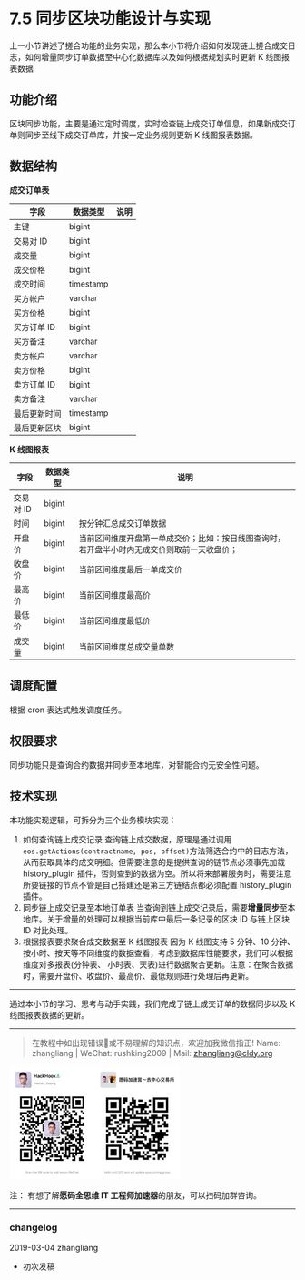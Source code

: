 # 7.5 同步区块功能设计与实现

上一小节讲述了搓合功能的业务实现，那么本小节将介绍如何发现链上搓合成交日志，如何增量同步订单数据至中心化数据库以及如何根据规划实时更新 K 线图报表数据

## 功能介绍

区块同步功能，主要是通过定时调度，实时检查链上成交订单信息，如果新成交订单则同步至线下成交订单库，并按一定业务规则更新 K 线图报表数据。

## 数据结构

**成交订单表**

| 字段 | 数据类型 | 说明 |
| --- | --- | --- |
| 主键 | bigint |  |
| 交易对 ID | bigint |  |
| 成交量 | bigint |  |
| 成交价格 | bigint |  |
| 成交时间 | timestamp |  |
| 买方帐户 | varchar |  |
| 买方价格 | bigint |  |
| 买方订单 ID | bigint |  |
| 买方备注 | varchar |  |
| 卖方帐户 | varchar |  |
| 卖方价格 | bigint |  |
| 卖方订单 ID | bigint |  |
| 卖方备注 | varchar |  |
| 最后更新时间 | timestamp |  |
| 最后更新区块 | bigint |  |

**K 线图报表**

| 字段 | 数据类型 | 说明 |
| --- | --- | --- |
| 交易对 ID | bigint |  |
| 时间 | bigint | 按分钟汇总成交订单数据 |
| 开盘价 | bigint | 当前区间维度开盘第一单成交价；比如：按日线图查询时，若开盘半小时内无成交价则取前一天收盘价； |
| 收盘价 | bigint | 当前区间维度最后一单成交价 |
| 最高价 | bigint | 当前区间维度最高价 |
| 最低价 | bigint | 当前区间维度最低价 |
| 成交量 | bigint | 当前区间维度总成交量单数 |

## 调度配置

根据 cron 表达式触发调度任务。

## 权限要求

同步功能只是查询合约数据并同步至本地库，对智能合约无安全性问题。

## 技术实现

本功能实现逻辑，可拆分为三个业务模块实现：

1.  如何查询链上成交记录
    查询链上成交数据，原理是通过调用`eos.getActions(contractname, pos, offset)`方法筛选合约中的日志方法，从而获取具体的成交明细。但需要注意的是提供查询的链节点必须事先加载 history_plugin 插件，否则查到的数据为空。所以将来部署服务时，需要注意所要链接的节点不管是自己搭建还是第三方链结点都必须配置 history_plugin 插件。
2.  同步链上成交记录至本地订单表
    当查询到链上成交记录后，需要**增量同步**至本地库。关于增量的处理可以根据当前库中最后一条记录的区块 ID 与链上区块 ID 对比处理。
3.  根据报表要求聚合成交数据至 K 线图报表
    因为 K 线图支持 5 分钟、10 分钟、按小时、按天等不同维度的数据查看，考虑到数据库性能要求，我们可以根据维度对多报表(分钟表、 小时表、天表)进行数据聚合更新。注意：在聚合数据时，需要开盘价、收盘价、最高价、最低规则进行处理后再更新。

* * *

通过本小节的学习、思考与动手实践，我们完成了链上成交订单的数据同步以及 K 线图报表数据的更新。

* * *

> 在教程中如出现错误🐛或不易理解的知识点，欢迎加我微信指正! Name: zhangliang | WeChat: rushking2009 | Mail: zhangliang@cldy.org

![Show me your code.](img/9c507c40d372f5692d061c802a44deb2.jpg "加群了解")![](img/aab6c923225b0a35b6580de17534641d.jpg)

注： 有想了解**愿码全思维 IT 工程师加速器**的朋友，可以扫码加群咨询。

* * *

### **changelog**

2019-03-04 zhangliang

*   初次发稿